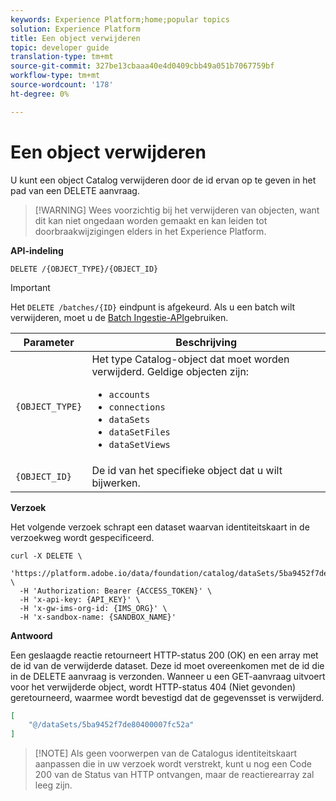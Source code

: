```yaml
---
keywords: Experience Platform;home;popular topics
solution: Experience Platform
title: Een object verwijderen
topic: developer guide
translation-type: tm+mt
source-git-commit: 327be13cbaaa40e4d0409cbb49a051b7067759bf
workflow-type: tm+mt
source-wordcount: '178'
ht-degree: 0%

---
```



# Een object verwijderen

U kunt een object Catalog verwijderen door de id ervan op te geven in het pad van een DELETE aanvraag.

>[!WARNING] Wees voorzichtig bij het verwijderen van objecten, want dit kan niet ongedaan worden gemaakt en kan leiden tot doorbraakwijzigingen elders in het Experience Platform.

**API-indeling**

```http
DELETE /{OBJECT_TYPE}/{OBJECT_ID}
```

>[!IMPORTANT]
>
>Het `DELETE /batches/{ID}` eindpunt is afgekeurd. Als u een batch wilt verwijderen, moet u de [Batch Ingestie-API](../../ingestion/batch-ingestion/api-overview.md#delete-a-batch)gebruiken.

| Parameter | Beschrijving |
| --- | --- |
| `{OBJECT_TYPE}` | Het type Catalog-object dat moet worden verwijderd. Geldige objecten zijn: <ul><li>`accounts`</li><li>`connections`</li><li>`dataSets`</li><li>`dataSetFiles`</li><li>`dataSetViews`</li></ul> |
| `{OBJECT_ID}` | De id van het specifieke object dat u wilt bijwerken. |

**Verzoek**

Het volgende verzoek schrapt een dataset waarvan identiteitskaart in de verzoekweg wordt gespecificeerd.

```shell
curl -X DELETE \
  'https://platform.adobe.io/data/foundation/catalog/dataSets/5ba9452f7de80400007fc52a' \
  -H 'Authorization: Bearer {ACCESS_TOKEN}' \
  -H 'x-api-key: {API_KEY}' \
  -H 'x-gw-ims-org-id: {IMS_ORG}' \
  -H 'x-sandbox-name: {SANDBOX_NAME}'
```

**Antwoord**

Een geslaagde reactie retourneert HTTP-status 200 (OK) en een array met de id van de verwijderde dataset. Deze id moet overeenkomen met de id die in de DELETE aanvraag is verzonden. Wanneer u een GET-aanvraag uitvoert voor het verwijderde object, wordt HTTP-status 404 (Niet gevonden) geretourneerd, waarmee wordt bevestigd dat de gegevensset is verwijderd.

```json
[
    "@/dataSets/5ba9452f7de80400007fc52a"
]
```

>[!NOTE] Als geen voorwerpen van de Catalogus identiteitskaart aanpassen die in uw verzoek wordt verstrekt, kunt u nog een Code 200 van de Status van HTTP ontvangen, maar de reactierearray zal leeg zijn.
